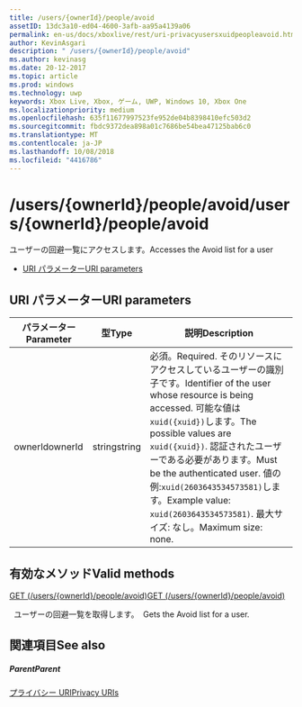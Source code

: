 ```yaml
---
title: /users/{ownerId}/people/avoid
assetID: 13dc3a10-ed04-4600-3afb-aa95a4139a06
permalink: en-us/docs/xboxlive/rest/uri-privacyusersxuidpeopleavoid.html
author: KevinAsgari
description: " /users/{ownerId}/people/avoid"
ms.author: kevinasg
ms.date: 20-12-2017
ms.topic: article
ms.prod: windows
ms.technology: uwp
keywords: Xbox Live, Xbox, ゲーム, UWP, Windows 10, Xbox One
ms.localizationpriority: medium
ms.openlocfilehash: 635f11677997523fe952de04b8398410efc503d2
ms.sourcegitcommit: fbdc9372dea898a01c7686be54bea47125bab6c0
ms.translationtype: MT
ms.contentlocale: ja-JP
ms.lasthandoff: 10/08/2018
ms.locfileid: "4416786"
---
```

# <a name="usersowneridpeopleavoid"></a><span data-ttu-id="c9072-104">/users/{ownerId}/people/avoid</span><span class="sxs-lookup"><span data-stu-id="c9072-104">/users/{ownerId}/people/avoid</span></span>
<span data-ttu-id="c9072-105">ユーザーの回避一覧にアクセスします。</span><span class="sxs-lookup"><span data-stu-id="c9072-105">Accesses the Avoid list for a user</span></span>

  * [<span data-ttu-id="c9072-106">URI パラメーター</span><span class="sxs-lookup"><span data-stu-id="c9072-106">URI parameters</span></span>](#ID4EQ)

<a id="ID4EQ"></a>


## <a name="uri-parameters"></a><span data-ttu-id="c9072-107">URI パラメーター</span><span class="sxs-lookup"><span data-stu-id="c9072-107">URI parameters</span></span>

| <span data-ttu-id="c9072-108">パラメーター</span><span class="sxs-lookup"><span data-stu-id="c9072-108">Parameter</span></span>| <span data-ttu-id="c9072-109">型</span><span class="sxs-lookup"><span data-stu-id="c9072-109">Type</span></span>| <span data-ttu-id="c9072-110">説明</span><span class="sxs-lookup"><span data-stu-id="c9072-110">Description</span></span>|
| --- | --- | --- |
| <span data-ttu-id="c9072-111">ownerId</span><span class="sxs-lookup"><span data-stu-id="c9072-111">ownerId</span></span>| <span data-ttu-id="c9072-112">string</span><span class="sxs-lookup"><span data-stu-id="c9072-112">string</span></span>| <span data-ttu-id="c9072-113">必須。</span><span class="sxs-lookup"><span data-stu-id="c9072-113">Required.</span></span> <span data-ttu-id="c9072-114">そのリソースにアクセスしているユーザーの識別子です。</span><span class="sxs-lookup"><span data-stu-id="c9072-114">Identifier of the user whose resource is being accessed.</span></span> <span data-ttu-id="c9072-115">可能な値は<code>xuid({xuid})</code>します。</span><span class="sxs-lookup"><span data-stu-id="c9072-115">The possible values are <code>xuid({xuid})</code>.</span></span> <span data-ttu-id="c9072-116">認証されたユーザーである必要があります。</span><span class="sxs-lookup"><span data-stu-id="c9072-116">Must be the authenticated user.</span></span> <span data-ttu-id="c9072-117">値の例:<code>xuid(2603643534573581)</code>します。</span><span class="sxs-lookup"><span data-stu-id="c9072-117">Example value: <code>xuid(2603643534573581)</code>.</span></span> <span data-ttu-id="c9072-118">最大サイズ: なし。</span><span class="sxs-lookup"><span data-stu-id="c9072-118">Maximum size: none.</span></span> |

<a id="ID4ERB"></a>


## <a name="valid-methods"></a><span data-ttu-id="c9072-119">有効なメソッド</span><span class="sxs-lookup"><span data-stu-id="c9072-119">Valid methods</span></span>

[<span data-ttu-id="c9072-120">GET (/users/{ownerId}/people/avoid)</span><span class="sxs-lookup"><span data-stu-id="c9072-120">GET (/users/{ownerId}/people/avoid)</span></span>](uri-privacyusersxuidpeopleavoidget.md)

<span data-ttu-id="c9072-121">&nbsp;&nbsp;ユーザーの回避一覧を取得します。</span><span class="sxs-lookup"><span data-stu-id="c9072-121">&nbsp;&nbsp;Gets the Avoid list for a user.</span></span>

<a id="ID4E2B"></a>


## <a name="see-also"></a><span data-ttu-id="c9072-122">関連項目</span><span class="sxs-lookup"><span data-stu-id="c9072-122">See also</span></span>

<a id="ID4E4B"></a>


##### <a name="parent"></a><span data-ttu-id="c9072-123">Parent</span><span class="sxs-lookup"><span data-stu-id="c9072-123">Parent</span></span>

[<span data-ttu-id="c9072-124">プライバシー URI</span><span class="sxs-lookup"><span data-stu-id="c9072-124">Privacy URIs</span></span>](atoc-reference-privacyv2.md)
